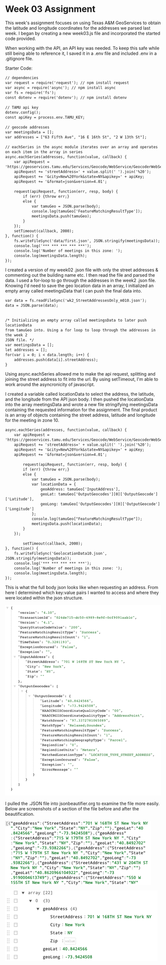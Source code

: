 # Week 03 Assignment 

This week's assignment focuses on using Texas A&M GeoServices to obtain the 
latitude and longitude coordinates for the addresses we parsed last week. I began
by creating a new week03.js file and incorporated the started code provided.

When working with the API, an API key was needed. To keep this safe while still
being able to reference it, I saved it in a .env file and included .env in a 
.gitignore file.


Starter Code:
```
// dependencies
var request = require('request'); // npm install request
var async = require('async'); // npm install async
var fs = require('fs');
const dotenv = require('dotenv'); // npm install dotenv

// TAMU api key
dotenv.config();
const apiKey = process.env.TAMU_KEY;

// geocode addresses
var meetingsData = [];
var addresses = ["63 Fifth Ave", "16 E 16th St", "2 W 13th St"];

// eachSeries in the async module iterates over an array and operates on each item in the array in series
async.eachSeries(addresses, function(value, callback) {
    var apiRequest = 'https://geoservices.tamu.edu/Services/Geocode/WebService/GeocoderWebServiceHttpNonParsed_V04_01.aspx?';
    apiRequest += 'streetAddress=' + value.split(' ').join('%20');
    apiRequest += '&city=New%20York&state=NY&apikey=' + apiKey;
    apiRequest += '&format=json&version=4.01';
    
    request(apiRequest, function(err, resp, body) {
        if (err) {throw err;}
        else {
            var tamuGeo = JSON.parse(body);
            console.log(tamuGeo['FeatureMatchingResultType']);
            meetingsData.push(tamuGeo);
        }
    });
    setTimeout(callback, 2000);
}, function() {
    fs.writeFileSync('data/first.json', JSON.stringify(meetingsData));
    console.log('*** *** *** *** ***');
    console.log('Number of meetings in this zone: ');
    console.log(meetingsData.length);
});
```

I created a version of my week02 .json file with only the street addresses & 
commenting out the building name etc. I then read the file and parsed the data.
I used a for-loop to go through the addresses in the week2 .json file.
Knowing I'd need to save the geo location data in an array, I initialized an 
empty array called meetingsData that I can push the final data into.

```
var data = fs.readFileSync('wk2_StreetAddressesOnly_m010.json');
data = JSON.parse(data);


/* Initializing an empty array called meetingsData to later push locationData 
from tamuGeo into. Using a for loop to loop through the addresses in the week 2 
JSON file. */
var meetingsData = [];
let addresses = [];
for(var i = 0; i < data.length; i++) {
    addresses.push(data[i].streetAddress);
}
```

Using async.eachSeries allowed me to make the api request, splitting and joining
the street address to fit into the url. By using setTimeout, I'm able to work 
around the asyncronicity of javascript.

I created a variable called locationData to select the address, the latitude, 
and the longitude from the API json body. I then pushed the locationData into the 
array meetingsData and wrote a new file stringifying meetingsData containing the 
requested information for the assignment. The final product is an array of 
objects containing the street address, latitude and longitude for the meeting in 
zone 10.

```
async.eachSeries(addresses, function(value, callback) {
    var apiRequest = 'https://geoservices.tamu.edu/Services/Geocode/WebService/GeocoderWebServiceHttpNonParsed_V04_01.aspx?';
    apiRequest += 'streetAddress=' + value.split(' ').join('%20');
    apiRequest += '&city=New%20York&state=NY&apikey=' + apiKey;
    apiRequest += '&format=json&version=4.01';
    
        request(apiRequest, function(err, resp, body) {
        if (err) {throw err;}
        else {
            var tamuGeo = JSON.parse(body);
            var locationData = {
                geoAddress: tamuGeo['InputAddress'],
                geoLat: tamuGeo['OutputGeocodes'][0]['OutputGeocode']['Latitude'],
                geoLong: tamuGeo['OutputGeocodes'][0]['OutputGeocode']['Longitude']
            };
            console.log(tamuGeo["FeatureMatchingResultType"]);
            meetingsData.push(locationData);
        }
    });
    
        setTimeout(callback, 2000);
}, function() {
    fs.writeFileSync('GeolocationData10.json', JSON.stringify(meetingsData));
    console.log('*** *** *** *** ***');
    console.log('Number of meetings in this zone: ');
    console.log(meetingsData.length);
});
```

This is what the full body json looks like when requesting an address. From here
I determined which key:value pairs I wanted to access and where they were 
located within the json structure.

![API_Body_example](images/API_Body_example.png "Example of API body")

I pulled the .JSON file into jsonbeautifier.org to examine the file more easily.
Below are screenshots of a section of the file before and after the beautification.

![JSON_Final](images/FinalJson.png "Sample of final JSON")

![JSON_Final_Beautify](images/FinalJsonBeautify.png "Sample of beautification")